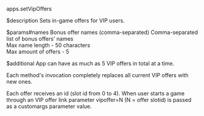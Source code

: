 apps.setVipOffers

$description
Sets in-game offers for VIP users.

$params#names
Bonus offer names (comma-separated)
Comma-separated list of bonus offers' names<br/>
Max name length - 50 characters<br/>
Max amount of offers - 5

$additional
App can have as much as 5 VIP offers in total at a time.

Each method's invocation completely replaces all current VIP offers with new ones.

Each offer receives an id (slot id from 0 to 4). When user starts a game through an VIP offer link parameter vipoffer=N (N = offer slotid) 
is passed as a customargs parameter value.